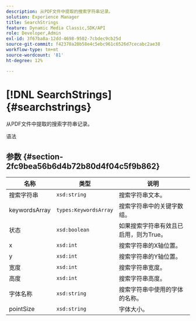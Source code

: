 ```yaml
---
description: 从PDF文件中提取的搜索字符串记录。
solution: Experience Manager
title: SearchStrings
feature: Dynamic Media Classic,SDK/API
role: Developer,Admin
exl-id: 3f67ba8a-12dd-4698-9502-7cbdec9cb25d
source-git-commit: f42378a20b58e4c5ebc961c6526d7cecabc2ae38
workflow-type: tm+mt
source-wordcount: '81'
ht-degree: 12%

---
```


# [!DNL SearchStrings]{#searchstrings}

从PDF文件中提取的搜索字符串记录。

语法

## 参数 {#section-2fc9bea56b6d4b72b80d4f04c5f9b862}

| 名称 | 类型 | 说明 |
|---|---|---|
| 搜索字符串 | `xsd:string` | 搜索字符串文本。 |
| keywordsArray | `types:KeywordsArray` | 搜索字符串中的关键字数组。 |
| 状态 | `xsd:boolean` | 如果搜索字符串有效且已启用，则为True。 |
| x | `xsd:int` | 搜索字符串的X轴位置。 |
| y | `xsd:int` | 搜索字符串的Y轴位置。 |
| 宽度 | `xsd:int` | 搜索字符串宽度。 |
| 高度 | `xsd:int` | 搜索字符串高度。 |
| 字体名称 | `xsd:string` | 搜索字符串中使用的字体的名称。 |
| pointSize | `xsd:string` | 字体大小。 |
